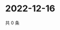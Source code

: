# 2022-12-16

共 0 条

<!-- BEGIN WEIBO -->
<!-- 最后更新时间 Fri Dec 16 2022 14:17:54 GMT+0800 (China Standard Time) -->

<!-- END WEIBO -->
